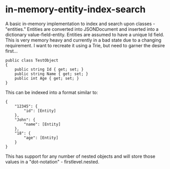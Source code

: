 ﻿# in-memory-entity-index-search

A basic in-memory implementation to index and search upon classes - "entities." Entities are converted into JSONDocument and inserted into a dictionary value-field-entity. Entities are assumed to have a unique Id field. This is very memory heavy and currently in a bad state due to a changing requirement. I want to recreate it using a Trie, but need to garner the desire first...

```
public class TestObject
{
    public string Id { get; set; }
    public string Name { get; set; }
    public int Age { get; set; }
}
```

This can be indexed into a format similar to:

```
{
    "12345": {
        "id": [Entity]
    },
    "John": {
        "name": [Entity]
    },
    "18": {
        "age": [Entity]
    }
}
```

This has support for any number of nested objects and will store those values in a "dot-notation" - firstlevel.nested. 

